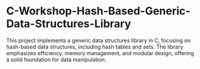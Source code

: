 # C-Workshop-Hash-Based-Generic-Data-Structures-Library
This project implements a generic data structures library in C, focusing on hash-based data structures, including hash tables and sets. The library emphasizes efficiency, memory management, and modular design, offering a solid foundation for data manipulation.

